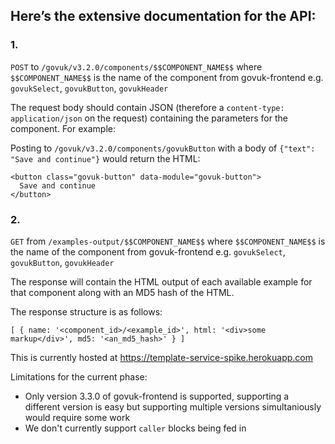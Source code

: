 ## Here’s the extensive documentation for the API:

### 1.

`POST` to `/govuk/v3.2.0/components/$$COMPONENT_NAME$$` where `$$COMPONENT_NAME$$` is the name of the component from govuk-frontend e.g. `govukSelect`, `govukButton`, `govukHeader`

The request body should contain JSON (therefore a `content-type: application/json` on the request) containing the parameters for the component.  For example:

Posting to `/govuk/v3.2.0/components/govukButton` with a body of `{"text": "Save and continue"}` would return the HTML:

```
<button class="govuk-button" data-module="govuk-button">
  Save and continue
</button>
```

### 2.

`GET` from `/examples-output/$$COMPONENT_NAME$$` where `$$COMPONENT_NAME$$` is the name of the component from govuk-frontend e.g. `govukSelect`, `govukButton`, `govukHeader`

The response will contain the HTML output of each available example for that component along with an MD5 hash of the HTML.

The response structure is as follows:

`
  [
    {
      name: '<component_id>/<example_id>',
      html: '<div>some markup</div>',
      md5: '<an_md5_hash>'
    }
  ]
`


This is currently hosted at https://template-service-spike.herokuapp.com

Limitations for the current phase:
 - Only version 3.3.0 of govuk-frontend is supported, supporting a different version is easy but supporting multiple versions simultaniously would require some work
 - We don't currently support `caller` blocks being fed in
